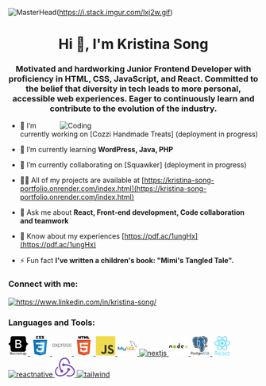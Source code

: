 ![MasterHead](https://78.media.tumblr.com/a8a4a5b6cbeaef45b23905ecfb9bf673/tumblr_oyqshjBJs31rrqh9xo1_500.gif)(https://i.stack.imgur.com/lxj2w.gif)
<h1 align="center">Hi 👋, I'm Kristina Song</h1>
<h3 align="center">Motivated and hardworking Junior Frontend Developer with proficiency in HTML, CSS, JavaScript, and React. Committed to the belief that diversity in tech leads to more personal, accessible web experiences. Eager to continuously learn and contribute to the evolution of the industry.</h3>
<img align="right" alt="Coding" width="400" src="https://blog.casebook.net/hubfs/58879-multitasking-woman.gif">

- 🔭 I’m currently working on [Cozzi Handmade Treats] (deployment in progress)

- 🌱 I’m currently learning **WordPress, Java, PHP**

- 👯 I’m currently collaborating on [Squawker] (deployment in progress)

- 👨‍💻 All of my projects are available at [https://kristina-song-portfolio.onrender.com/index.html](https://kristina-song-portfolio.onrender.com/index.html)

- 💬 Ask me about **React, Front-end development, Code collaboration and teamwork**

- 📄 Know about my experiences [https://pdf.ac/1ungHx](https://pdf.ac/1ungHx)

- ⚡ Fun fact **I've written a children's book: "Mimi's Tangled Tale".**

<h3 align="left">Connect with me:</h3>
<p align="left">
<a href="https://linkedin.com/in/https://www.linkedin.com/in/kristina-song/" target="blank"><img align="center" src="https://raw.githubusercontent.com/rahuldkjain/github-profile-readme-generator/master/src/images/icons/Social/linked-in-alt.svg" alt="https://www.linkedin.com/in/kristina-song/" height="30" width="40" /></a>
</p>

<h3 align="left">Languages and Tools:</h3>
<p align="left"> <a href="https://getbootstrap.com" target="_blank" rel="noreferrer"> <img src="https://raw.githubusercontent.com/devicons/devicon/master/icons/bootstrap/bootstrap-plain-wordmark.svg" alt="bootstrap" width="40" height="40"/> </a> <a href="https://www.w3schools.com/css/" target="_blank" rel="noreferrer"> <img src="https://raw.githubusercontent.com/devicons/devicon/master/icons/css3/css3-original-wordmark.svg" alt="css3" width="40" height="40"/> </a> <a href="https://expressjs.com" target="_blank" rel="noreferrer"> <img src="https://raw.githubusercontent.com/devicons/devicon/master/icons/express/express-original-wordmark.svg" alt="express" width="40" height="40"/> </a> <a href="https://www.w3.org/html/" target="_blank" rel="noreferrer"> <img src="https://raw.githubusercontent.com/devicons/devicon/master/icons/html5/html5-original-wordmark.svg" alt="html5" width="40" height="40"/> </a> <a href="https://developer.mozilla.org/en-US/docs/Web/JavaScript" target="_blank" rel="noreferrer"> <img src="https://raw.githubusercontent.com/devicons/devicon/master/icons/javascript/javascript-original.svg" alt="javascript" width="40" height="40"/> </a> <a href="https://www.mysql.com/" target="_blank" rel="noreferrer"> <img src="https://raw.githubusercontent.com/devicons/devicon/master/icons/mysql/mysql-original-wordmark.svg" alt="mysql" width="40" height="40"/> </a> <a href="https://nextjs.org/" target="_blank" rel="noreferrer"> <img src="https://cdn.worldvectorlogo.com/logos/nextjs-2.svg" alt="nextjs" width="40" height="40"/> </a> <a href="https://nodejs.org" target="_blank" rel="noreferrer"> <img src="https://raw.githubusercontent.com/devicons/devicon/master/icons/nodejs/nodejs-original-wordmark.svg" alt="nodejs" width="40" height="40"/> </a> <a href="https://www.postgresql.org" target="_blank" rel="noreferrer"> <img src="https://raw.githubusercontent.com/devicons/devicon/master/icons/postgresql/postgresql-original-wordmark.svg" alt="postgresql" width="40" height="40"/> </a> <a href="https://reactjs.org/" target="_blank" rel="noreferrer"> <img src="https://raw.githubusercontent.com/devicons/devicon/master/icons/react/react-original-wordmark.svg" alt="react" width="40" height="40"/> </a> <a href="https://reactnative.dev/" target="_blank" rel="noreferrer"> <img src="https://reactnative.dev/img/header_logo.svg" alt="reactnative" width="40" height="40"/> </a> <a href="https://redux.js.org" target="_blank" rel="noreferrer"> <img src="https://raw.githubusercontent.com/devicons/devicon/master/icons/redux/redux-original.svg" alt="redux" width="40" height="40"/> </a> <a href="https://tailwindcss.com/" target="_blank" rel="noreferrer"> <img src="https://www.vectorlogo.zone/logos/tailwindcss/tailwindcss-icon.svg" alt="tailwind" width="40" height="40"/> </a> </p>
